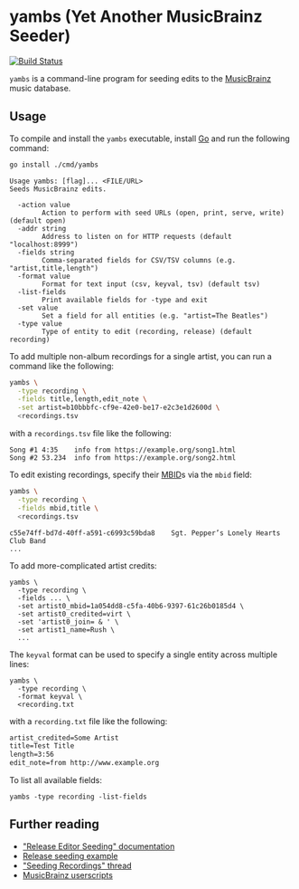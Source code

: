# yambs (Yet Another MusicBrainz Seeder)

[![Build Status](https://storage.googleapis.com/derat-build-badges/666a3806-8543-471a-bd6c-d4b154f96082.svg)](https://storage.googleapis.com/derat-build-badges/666a3806-8543-471a-bd6c-d4b154f96082.html)

`yambs` is a command-line program for seeding edits to the [MusicBrainz] music
database.

[MusicBrainz]: https://musicbrainz.org/

## Usage

To compile and install the `yambs` executable, install [Go] and run the
following command:

```sh
go install ./cmd/yambs
```

[Go]: https://go.dev/

```
Usage yambs: [flag]... <FILE/URL>
Seeds MusicBrainz edits.

  -action value
    	Action to perform with seed URLs (open, print, serve, write) (default open)
  -addr string
    	Address to listen on for HTTP requests (default "localhost:8999")
  -fields string
    	Comma-separated fields for CSV/TSV columns (e.g. "artist,title,length")
  -format value
    	Format for text input (csv, keyval, tsv) (default tsv)
  -list-fields
    	Print available fields for -type and exit
  -set value
    	Set a field for all entities (e.g. "artist=The Beatles")
  -type value
    	Type of entity to edit (recording, release) (default recording)
```

To add multiple non-album recordings for a single artist, you can run a command
like the following:

```sh
yambs \
  -type recording \
  -fields title,length,edit_note \
  -set artist=b10bbbfc-cf9e-42e0-be17-e2c3e1d2600d \
  <recordings.tsv
```

with a `recordings.tsv` file like the following:

```tsv
Song #1	4:35	info from https://example.org/song1.html
Song #2	53.234	info from https://example.org/song2.html
```

To edit existing recordings, specify their [MBID]s via the `mbid` field:

```sh
yambs \
  -type recording \
  -fields mbid,title \
  <recordings.tsv
```

```tsv
c55e74ff-bd7d-40ff-a591-c6993c59bda8	Sgt. Pepper’s Lonely Hearts Club Band
...
```

To add more-complicated artist credits:

```
yambs \
  -type recording \
  -fields ... \
  -set artist0_mbid=1a054dd8-c5fa-40b6-9397-61c26b0185d4 \
  -set artist0_credited=virt \
  -set 'artist0_join= & ' \
  -set artist1_name=Rush \
  ...
```

The `keyval` format can be used to specify a single entity across multiple
lines:

```
yambs \
  -type recording \
  -format keyval \
  <recording.txt
```

with a `recording.txt` file like the following:

```txt
artist_credited=Some Artist
title=Test Title
length=3:56
edit_note=from http://www.example.org
```

To list all available fields:

```
yambs -type recording -list-fields
```

[MBID]: https://musicbrainz.org/doc/MusicBrainz_Identifier

## Further reading

*   ["Release Editor Seeding" documentation](https://wiki.musicbrainz.org/Development/Release_Editor_Seeding)
*   [Release seeding example](https://musicbrainz.org/static/tests/seed-love-bug.html)
*   ["Seeding Recordings" thread](https://community.metabrainz.org/t/seeding-recordings/188972)
*   [MusicBrainz userscripts](https://wiki.musicbrainz.org/Guides/Userscripts)
